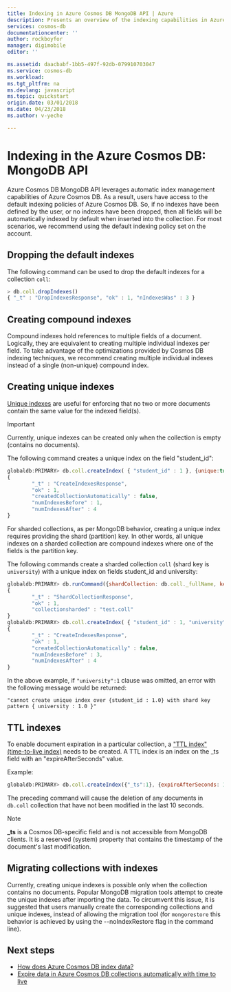 ```yaml
---
title: Indexing in Azure Cosmos DB MongoDB API | Azure
description: Presents an overview of the indexing capabilities in Azure Cosmos DB MongoDB API.
services: cosmos-db
documentationcenter: ''
author: rockboyfor
manager: digimobile
editor: ''

ms.assetid: daacbabf-1bb5-497f-92db-079910703047
ms.service: cosmos-db
ms.workload: 
ms.tgt_pltfrm: na
ms.devlang: javascript
ms.topic: quickstart
origin.date: 03/01/2018
ms.date: 04/23/2018
ms.author: v-yeche

---
```


# Indexing in the Azure Cosmos DB: MongoDB API

Azure Cosmos DB MongoDB API leverages automatic index management capabilities of Azure Cosmos DB. As a result, users have access to the default indexing policies of Azure Cosmos DB. So, if no indexes have been defined by the user, or no indexes have been dropped, then all fields will be automatically indexed by default when inserted into the collection. For most scenarios, we recommend using the default indexing policy set on the account.

## Dropping the default indexes

The following command can be used to drop the default indexes for a collection ```coll```:

```JavaScript
> db.coll.dropIndexes()
{ "_t" : "DropIndexesResponse", "ok" : 1, "nIndexesWas" : 3 }
```

## Creating compound indexes

Compound indexes hold references to multiple fields of a document. Logically, they are equivalent to creating multiple individual indexes per field. To take advantage of the optimizations provided by Cosmos DB indexing techniques, we recommend creating multiple individual indexes instead of a single (non-unique) compound index.

## Creating unique indexes

[Unique indexes](unique-keys.md) are useful for enforcing that no two or more documents contain the same value for the indexed field(s). 
>[!important] 
> Currently, unique indexes can be created only when the collection is empty (contains no documents). 

The following command creates a unique index on the field "student_id":

```JavaScript
globaldb:PRIMARY> db.coll.createIndex( { "student_id" : 1 }, {unique:true} ) 
{
        "_t" : "CreateIndexesResponse",
        "ok" : 1,
        "createdCollectionAutomatically" : false,
        "numIndexesBefore" : 1,
        "numIndexesAfter" : 4
}
```

For sharded collections, as per MongoDB behavior, creating a unique index requires providing the shard (partition) key. In other words, all unique indexes on a sharded collection are compound indexes where one of the fields is the partition key.

The following commands create a sharded collection ```coll``` (shard key is ```university```) with a unique index on fields student_id and university:

```JavaScript
globaldb:PRIMARY> db.runCommand({shardCollection: db.coll._fullName, key: { university: "hashed"}});
{
        "_t" : "ShardCollectionResponse",
        "ok" : 1,
        "collectionsharded" : "test.coll"
}
globaldb:PRIMARY> db.coll.createIndex( { "student_id" : 1, "university" : 1 }, {unique:true})
{
        "_t" : "CreateIndexesResponse",
        "ok" : 1,
        "createdCollectionAutomatically" : false,
        "numIndexesBefore" : 3,
        "numIndexesAfter" : 4
}
```

In the above example, if ```"university":1``` clause was omitted, an error with the following message would be returned:

```"cannot create unique index over {student_id : 1.0} with shard key pattern { university : 1.0 }"```

## TTL indexes

To enable document expiration in a particular collection, a ["TTL index" (time-to-live index)](../cosmos-db/time-to-live.md) needs to be created. A TTL index is an index on the _ts field with an "expireAfterSeconds" value.

Example:
```JavaScript
globaldb:PRIMARY> db.coll.createIndex({"_ts":1}, {expireAfterSeconds: 10})
```

The preceding command will cause the deletion of any documents in ```db.coll``` collection that have not been modified in the last 10 seconds. 

> [!NOTE]
> **_ts** is a Cosmos DB-specific field and is not accessible from MongoDB clients. It is a reserved (system) property that contains the timestamp of the document's last modification.
>

## Migrating collections with indexes

Currently, creating unique indexes is possible only when the collection contains no documents. Popular MongoDB migration tools attempt to create the unique indexes after importing the data. To circumvent this issue, it is suggested that users manually create the corresponding collections and unique indexes, instead of allowing the migration tool (for ```mongorestore``` this behavior is achieved by using the --noIndexRestore flag in the command line).

## Next steps
* [How does Azure Cosmos DB index data?](../cosmos-db/indexing-policies.md)
* [Expire data in Azure Cosmos DB collections automatically with time to live](../cosmos-db/time-to-live.md)

<!-- Update_Description: update meta properties  -->